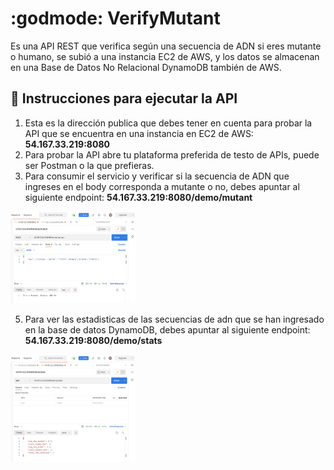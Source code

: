 # :godmode: VerifyMutant
Es una API REST que verifica según una secuencia de ADN si eres mutante o humano, se subió a una instancia EC2 de AWS, y los datos se almacenan en una Base de Datos No Relacional DynamoDB también de AWS.

## :rocket: Instrucciones para ejecutar la API

1. Esta es la dirección publica que debes tener en cuenta para probar la API que se encuentra en una instancia en EC2 de AWS: **54.167.33.219:8080**
2. Para probar la API abre tu plataforma preferida de testo de APIs, puede ser Postman o la que prefieras.
3. Para consumir el servicio y verificar si la secuencia de ADN que ingreses en el body corresponda a mutante o no, debes apuntar al siguiente endpoint: **54.167.33.219:8080/demo/mutant**

<img src="https://github.com/Claraescobar123/VerifyMutant/blob/main/assets/Mutant.png" width="200">

5. Para ver las estadisticas de las secuencias de adn que se han ingresado en la base de datos DynamoDB, debes apuntar al siguiente endpoint: **54.167.33.219:8080/demo/stats**

<img src="https://github.com/Claraescobar123/VerifyMutant/blob/main/assets/Stats.png" width="200">
